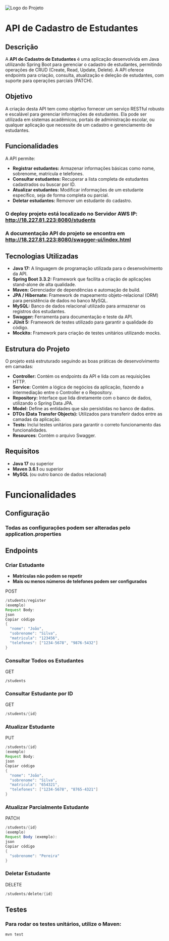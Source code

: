 ![Logo do Projeto](https://camo.githubusercontent.com/0cedb1df1861b796963b6b050f47ec81a0fbfe8f06ef4892692a05cc77c4ac7a/68747470733a2f2f736974652e666f726c6576656e2e636f6d2f696d672f6c6f676f7469706f5f677265656e2e706e67)

# API de Cadastro de Estudantes

## Descrição

A **API de Cadastro de Estudantes** é uma aplicação desenvolvida em Java utilizando Spring Boot para gerenciar o cadastro de estudantes, permitindo operações de CRUD (Create, Read, Update, Delete). A API oferece endpoints para criação, consulta, atualização e deleção de estudantes, com suporte para operações parciais (PATCH).

## Objetivo

A criação desta API tem como objetivo fornecer um serviço RESTful robusto e escalável para gerenciar informações de estudantes. Ela pode ser utilizada em sistemas acadêmicos, portais de administração escolar, ou qualquer aplicação que necessite de um cadastro e gerenciamento de estudantes.

## Funcionalidades

A API permite:

- **Registrar estudantes:** Armazenar informações básicas como nome, sobrenome, matrícula e telefones.
- **Consultar estudantes:** Recuperar a lista completa de estudantes cadastrados ou buscar por ID.
- **Atualizar estudantes:** Modificar informações de um estudante específico, seja de forma completa ou parcial.
- **Deletar estudantes:** Remover um estudante do cadastro.

### O deploy projeto está localizado no Servidor AWS IP: http://18.227.81.223:8080/students
### A documentação API do projeto se encontra em http://18.227.81.223:8080/swagger-ui/index.html

## Tecnologias Utilizadas

- **Java 17:** A linguagem de programação utilizada para o desenvolvimento da API.
- **Spring Boot 3.3.2:** Framework que facilita a criação de aplicações stand-alone de alta qualidade.
- **Maven:** Gerenciador de dependências e automação de build.
- **JPA / Hibernate:** Framework de mapeamento objeto-relacional (ORM) para persistência de dados no banco MySQL.
- **MySQL:** Banco de dados relacional utilizado para armazenar os registros dos estudantes.
- **Swagger:** Ferramenta para documentação e teste da API.
- **JUnit 5:** Framework de testes utilizado para garantir a qualidade do código.
- **Mockito:** Framework para criação de testes unitários utilizando mocks.

## Estrutura do Projeto

O projeto está estruturado seguindo as boas práticas de desenvolvimento em camadas:

- **Controller:** Contém os endpoints da API e lida com as requisições HTTP.
- **Service:** Contém a lógica de negócios da aplicação, fazendo a intermediação entre o Controller e o Repository.
- **Repository:** Interface que lida diretamente com o banco de dados, utilizando o Spring Data JPA.
- **Model:** Define as entidades que são persistidas no banco de dados.
- **DTOs (Data Transfer Objects):** Utilizados para transferir dados entre as camadas da aplicação.
- **Tests:** Inclui testes unitários para garantir o correto funcionamento das funcionalidades.
- **Resources**: Contém o arquivo Swagger.

## Requisitos

- **Java 17** ou superior
- **Maven 3.6.1** ou superior
- **MySQL** (ou outro banco de dados relacional)

# Funcionalidades

## Configuração

### Todas as configurações podem ser alteradas pelo **application.properties**

## Endpoints
### Criar Estudante
- **Matrículas não podem se repetir**
- **Mais ou menos números de telefones podem ser configurados**
  
POST 
```java
/students/register
(exemplo)
Request Body:
json
Copiar código
{
  "nome": "João",
  "sobrenome": "Silva",
  "matricula": "123456",
  "telefones": ["1234-5678", "9876-5432"]
}
```
### Consultar Todos os Estudantes
GET
```
/students
```
### Consultar Estudante por ID
GET
```java
/students/{id}
```
### Atualizar Estudante
PUT 
```java
/students/{id}
(exemplo)
Request Body:
json
Copiar código
{
  "nome": "João",
  "sobrenome": "Silva",
  "matricula": "654321",
  "telefones": ["1234-5678", "8765-4321"]
}
```

### Atualizar Parcialmente Estudante
PATCH
```java
/students/{id}
(exemplo)
Request Body (exemplo):
json
Copiar código
{
  "sobrenome": "Pereira"
}
```
### Deletar Estudante
DELETE
```java
/students/delete/{id}
```
## Testes

### Para rodar os testes unitários, utilize o Maven:
```cmd
mvn test
```
